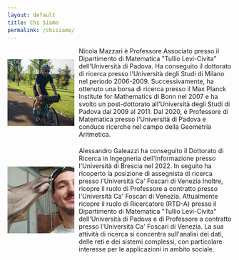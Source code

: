 ```yaml
---
layout: default
title: Chi Siamo
permalink: /chisiamo/
---
```

<div style="display: flex; flex-wrap: wrap; gap: 20px;">

  <!-- Primo blocco: Immagine e Descrizione -->
  <div style="display: flex; align-items: center; gap: 10px; width: 100%;">
    <img src="nicola_mazzari.jpeg" alt="Nicola Mazzari" style="width: 150px; height: 150px; object-fit: cover;">
    <p style="margin: 0;"> Nicola Mazzari è Professore Associato presso il Dipartimento di Matematica "Tullio Levi-Civita" dell'Università di Padova. Ha conseguito il dottorato di ricerca presso l'Università degli Studi di Milano nel periodo 2006-2009. Successivamente, ha ottenuto una borsa di ricerca presso il Max Planck Institute for Mathematics di Bonn nel 2007 e ha svolto un post-dottorato all'Università degli Studi di Padova dal 2009 al 2011. Dal 2020, è Professore di Matematica presso l'Università di Padova e conduce ricerche nel campo della Geometria Aritmetica.
    </p>
  </div>

  <!-- Secondo blocco: Immagine e Descrizione -->
  <div style="display: flex; align-items: center; gap: 10px; width: 100%;">
    <img src="galeazzi.jpeg" alt="Alessandro Galeazzi" style="width: 150px; height: 150px; object-fit: cover;">
    <p style="margin: 0;"> Alessandro Galeazzi ha conseguito il Dottorato di Ricerca in Ingegneria dell'Informazione presso l'Università di Brescia nel 2022. In seguito ha ricoperto la posizione di assegnista di ricerca presso l'Università Ca' Foscari di Venezia Inoltre, ricopre il ruolo di Professore a contratto presso l'Università Ca' Foscari di Venezia. Attualmente ricopre il ruolo di Ricercatore (RTD-A) presso il Dipartimento di Matematica "Tullio Levi-Civita" dell'Università di Padova e di Professore a contratto presso l'Università Ca' Foscari di Venezia. La sua attività di ricerca si concentra sull'analisi dei dati, delle reti e dei sistemi complessi, con particolare interesse per le applicazioni in ambito sociale.</p>
  </div>

</div>
